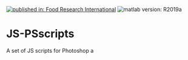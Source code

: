 [![published in: Food Research International](https://img.shields.io/badge/Published%20in-Food%20Research%20International-green)](link_del_articulo)
![matlab version: R2019a](https://img.shields.io/badge/Matlab-R2019a-red)
# JS-PSscripts
A set of JS scripts for Photoshop
a
